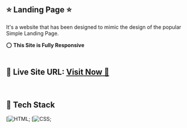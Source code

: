 ## ⭐ Landing Page ⭐

It's a website that has been designed to mimic the design of the popular Simple Landing Page.

⭕ **This Site is Fully Responsive**
<br>
<br>

## 📌 **Live Site URL:** <a href="https://vishal-66.github.io/Landing-Page/">**Visit Now** 🚀</a>

<br>

## 📌 Tech Stack

[![HTML](https://img.shields.io/badge/html5%20-%23E34F26.svg?&style=for-the-badge&logo=html5&logoColor=white);
[![CSS](https://img.shields.io/badge/css3%20-%231572B6.svg?&style=for-the-badge&logo=css3&logoColor=white);
<br>
<br>


